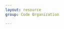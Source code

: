 ```yaml
---
layout: resource
group: Code Organization

---
```

<!-- General resources go here -->

<!-- #### Beginner -->

<!-- #### Intermediate -->

<!-- #### Advanced -->

<!-- #### Jedi -->

